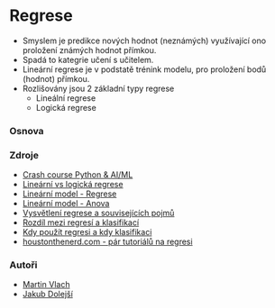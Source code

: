 # Regrese
* Smyslem je predikce nových hodnot (neznámých) využívající ono proložení známých hodnot přímkou.
* Spadá to kategrie učení s učitelem.
* Lineární regrese je v podstatě trénink modelu, pro proložení bodů (hodnot) přímkou.
* Rozlišovány jsou 2 základní typy regrese
  - Lineální regrese
  - Logická regrese  
### Osnova

### Zdroje
* [Crash course Python & AI/ML](https://www.youtube.com/watch?v=WFr2WgN9_xE&ab_channel=TechWithTim)
* [Lineární vs logická regrese](https://medium.com/@nicho.santo3/machine-learning-basics-linear-regression-vs-logistic-regression-c770b2b79c72)
* [Lineární model - Regrese](https://www.youtube.com/watch?v=WWqE7YHR4Jc&t=21s&ab_channel=CrashCourse)
* [Lineární model - Anova](https://www.youtube.com/watch?v=oOuu8IBd-yo&ab_channel=CrashCourse)
* [Vysvětlení regrese a souvisejících pojmů](https://www.youtube.com/watch?v=aq8VU5KLmkY&ab_channel=zedstatistics)
* [Rozdíl mezi regresí a klasifikací](https://www.youtube.com/watch?v=i04Pfrb71vk&ab_channel=Udacity)
* [Kdy použít regresi a kdy klasifikaci](https://www.youtube.com/watch?v=7vkkASg2xDk&ab_channel=OscarAlsing)
* [houstonthenerd.com - pár tutoriálů na regresi](http://houstonthenerd.com/category/tutorials/)

### Autoři
* [Martin Vlach](mailto:xvlach@mendelu.cz)
* [Jakub Dolejší](mailto:xdolejsi@mendelu.cz)
